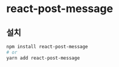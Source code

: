 # react-post-message

## 설치

```bash
npm install react-post-message
# or
yarn add react-post-message
```
